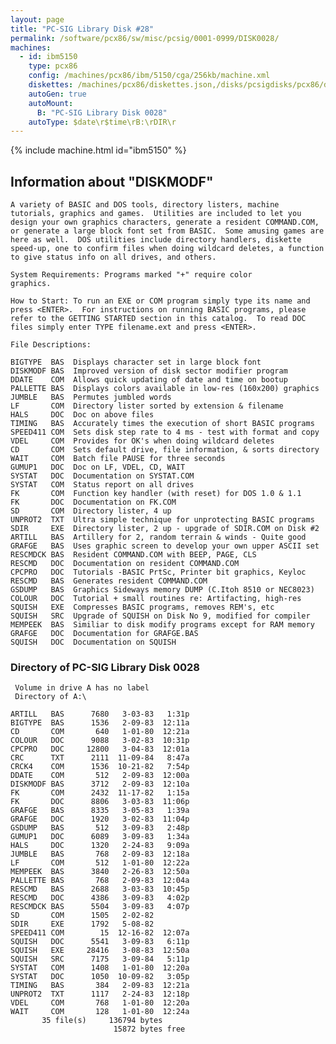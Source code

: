 ```yaml
---
layout: page
title: "PC-SIG Library Disk #28"
permalink: /software/pcx86/sw/misc/pcsig/0001-0999/DISK0028/
machines:
  - id: ibm5150
    type: pcx86
    config: /machines/pcx86/ibm/5150/cga/256kb/machine.xml
    diskettes: /machines/pcx86/diskettes.json,/disks/pcsigdisks/pcx86/diskettes.json
    autoGen: true
    autoMount:
      B: "PC-SIG Library Disk 0028"
    autoType: $date\r$time\rB:\rDIR\r
---
```


{% include machine.html id="ibm5150" %}

## Information about "DISKMODF"

    A variety of BASIC and DOS tools, directory listers, machine
    tutorials, graphics and games.  Utilities are included to let you
    design your own graphics characters, generate a resident COMMAND.COM,
    or generate a large block font set from BASIC.  Some amusing games are
    here as well.  DOS utilities include directory handlers, diskette
    speed-up, one to confirm files when doing wildcard deletes, a function
    to give status info on all drives, and others.
    
    System Requirements: Programs marked "+" require color
    graphics.
    
    How to Start: To run an EXE or COM program simply type its name and
    press <ENTER>.  For instructions on running BASIC programs, please
    refer to the GETTING STARTED section in this catalog.  To read DOC
    files simply enter TYPE filename.ext and press <ENTER>.
    
    File Descriptions:
    
    BIGTYPE  BAS  Displays character set in large block font
    DISKMODF BAS  Improved version of disk sector modifier program
    DDATE    COM  Allows quick updating of date and time on bootup
    PALLETTE BAS  Displays colors available in low-res (160x200) graphics
    JUMBLE   BAS  Permutes jumbled words
    LF       COM  Directory lister sorted by extension & filename
    HALS     DOC  Doc on above files
    TIMING   BAS  Accurately times the execution of short BASIC programs
    SPEED411 COM  Sets disk step rate to 4 ms - test with format and copy
    VDEL     COM  Provides for OK's when doing wildcard deletes
    CD       COM  Sets default drive, file information, & sorts directory
    WAIT     COM  Batch file PAUSE for three seconds
    GUMUP1   DOC  Doc on LF, VDEL, CD, WAIT
    SYSTAT   DOC  Documentation on SYSTAT.COM
    SYSTAT   COM  Status report on all drives
    FK       COM  Function key handler (with reset) for DOS 1.0 & 1.1
    FK       DOC  Documentation on FK.COM
    SD       COM  Directory lister, 4 up
    UNPROT2  TXT  Ultra simple technique for unprotecting BASIC programs
    SDIR     EXE  Directory lister, 2 up - upgrade of SDIR.COM on Disk #2
    ARTILL   BAS  Artillery for 2, random terrain & winds - Quite good
    GRAFGE   BAS  Uses graphic screen to develop your own upper ASCII set
    RESCMDCK BAS  Resident COMMAND.COM with BEEP, PAGE, CLS
    RESCMD   DOC  Documentation on resident COMMAND.COM
    CPCPRO   DOC  Tutorials -BASIC PrtSc, Printer bit graphics, Keyloc
    RESCMD   BAS  Generates resident COMMAND.COM
    GSDUMP   BAS  Graphics Sideways memory DUMP (C.Itoh 8510 or NEC8023)
    COLOUR   DOC  Tutorial + small routines re: Artifacting, high-res
    SQUISH   EXE  Compresses BASIC programs, removes REM's, etc
    SQUISH   SRC  Upgrade of SQUISH on Disk No 9, modified for compiler
    MEMPEEK  BAS  Similiar to disk modify programs except for RAM memory
    GRAFGE   DOC  Documentation for GRAFGE.BAS
    SQUISH   DOC  Documentation on SQUISH

### Directory of PC-SIG Library Disk 0028

     Volume in drive A has no label
     Directory of A:\

    ARTILL   BAS      7680   3-03-83   1:31p
    BIGTYPE  BAS      1536   2-09-83  12:11a
    CD       COM       640   1-01-80  12:21a
    COLOUR   DOC      9088   3-02-83  10:31p
    CPCPRO   DOC     12800   3-04-83  12:01a
    CRC      TXT      2111  11-09-84   8:47a
    CRCK4    COM      1536  10-21-82   7:54p
    DDATE    COM       512   2-09-83  12:00a
    DISKMODF BAS      3712   2-09-83  12:10a
    FK       COM      2432  11-17-82   1:15a
    FK       DOC      8806   3-03-83  11:06p
    GRAFGE   BAS      8335   3-05-83   1:39a
    GRAFGE   DOC      1920   3-02-83  11:04p
    GSDUMP   BAS       512   3-09-83   2:48p
    GUMUP1   DOC      6089   3-09-83   1:34a
    HALS     DOC      1320   2-24-83   9:09a
    JUMBLE   BAS       768   2-09-83  12:18a
    LF       COM       512   1-01-80  12:22a
    MEMPEEK  BAS      3840   2-26-83  12:50a
    PALLETTE BAS       768   2-09-83  12:04a
    RESCMD   BAS      2688   3-03-83  10:45p
    RESCMD   DOC      4386   3-09-83   4:02p
    RESCMDCK BAS      5504   3-09-83   4:07p
    SD       COM      1505   2-02-82
    SDIR     EXE      1792   5-08-82
    SPEED411 COM        15  12-16-82  12:07a
    SQUISH   DOC      5541   3-09-83   6:11p
    SQUISH   EXE     28416   3-08-83  12:50a
    SQUISH   SRC      7175   3-09-84   5:11p
    SYSTAT   COM      1408   1-01-80  12:20a
    SYSTAT   DOC      1050  10-09-82   3:05p
    TIMING   BAS       384   2-09-83  12:21a
    UNPROT2  TXT      1117   2-24-83  12:18p
    VDEL     COM       768   1-01-80  12:20a
    WAIT     COM       128   1-01-80  12:24a
           35 file(s)     136794 bytes
                           15872 bytes free
